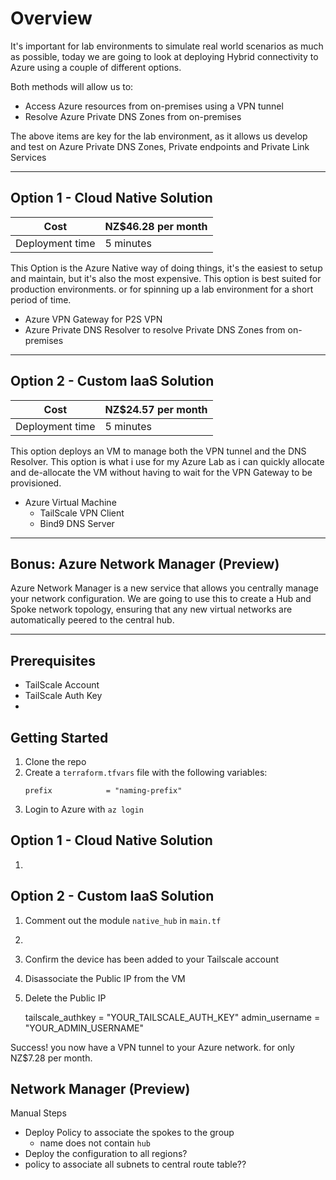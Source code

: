# Overview

It's important for lab environments to simulate real world scenarios as much as possible, today we are going to look at deploying Hybrid connectivity to Azure using a couple of different options.

Both methods will allow us to:
- Access Azure resources from on-premises using a VPN tunnel
- Resolve Azure Private DNS Zones from on-premises

The above items are key for the lab environment, as it allows us develop and test on Azure Private DNS Zones, Private endpoints and Private Link Services

---

## Option 1 - Cloud Native Solution

| Cost            | NZ$46.28 per month |
| --------------- | ----------------- |
| Deployment time | 5 minutes         |

This Option is the Azure Native way of doing things, it's the easiest to setup and maintain, but it's also the most expensive. This option is best suited for production environments. or for spinning up a lab environment for a short period of time.

- Azure VPN Gateway for P2S VPN
- Azure Private DNS Resolver to resolve Private DNS Zones from on-premises

---

## Option 2 - Custom IaaS Solution

| Cost            | NZ$24.57 per month |
| --------------- | ----------------- |
| Deployment time | 5 minutes         |

This option deploys an VM to manage both the VPN tunnel and the DNS Resolver. This option is what i use for my Azure Lab as i can quickly allocate and de-allocate the VM without having to wait for the VPN Gateway to be provisioned.

- Azure Virtual Machine
  - TailScale VPN Client
  - Bind9 DNS Server

---

## Bonus: Azure Network Manager (Preview)

Azure Network Manager is a new service that allows you centrally manage your network configuration. We are going to use this to create a Hub and Spoke network topology, ensuring that any new virtual networks are automatically peered to the central hub.

---

## Prerequisites
- TailScale Account
- TailScale Auth Key
- 

## Getting Started

1. Clone the repo
2. Create a `terraform.tfvars` file with the following variables:
    ```
    prefix            = "naming-prefix"
    ```
3. Login to Azure with `az login`

## Option 1 - Cloud Native Solution
1. 

## Option 2 - Custom IaaS Solution
1. Comment out the module `native_hub` in `main.tf`
2. 

3. Confirm the device has been added to your Tailscale account
4. Disassociate the Public IP from the VM
5. Delete the Public IP


    tailscale_authkey = "YOUR_TAILSCALE_AUTH_KEY"
    admin_username    = "YOUR_ADMIN_USERNAME"

Success! you now have a VPN tunnel to your Azure network. for only NZ$7.28 per month.

## Network Manager (Preview)

Manual Steps
- Deploy Policy to associate the spokes to the group
  - name does not contain `hub`
- Deploy the configuration to all regions?
- policy to associate all subnets to central route table??
